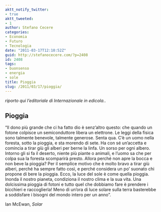 ```yaml
---
aktt_notify_twitter:
- true
aktt_tweeted:
- 1
author: Stefano Cecere
categories:
- Economia
- Futuro
- Tecnologia
date: "2011-03-17T12:10:52Z"
guid: http://stefanocecere.com/?p=2408
id: 2408
tags:
- buonsenso
- energia
- sole
title: Pioggia
slug: /2011/03/17/pioggia/
---
```


_riporto qui l&#8217;editoriale di Internazionale in edicola.._

## Pioggia

“Il dono più grande che ci ha fatto dio è senz’altro questo: che quando un fotone colpisce un semiconduttore libera un elettrone. Le leggi della fisica sono talmente benevole, talmente generose. Senta qua. C’è un uomo nella foresta, sotto la pioggia, e sta morendo di sete. Ha con sé un’accetta e comincia a tirar giù gli alberi per berne la linfa. Un sorso per ogni albero. Intorno gli si fa il deserto, niente più piante o animali, e l’uomo sa che per colpa sua la foresta scomparirà presto. Allora perché non apre la bocca e non beve la pioggia? Per il semplice motivo che è molto bravo a tirar giù alberi, perché ha sempre fatto così, e perché considera un po’ suonato chi propone di bere la pioggia. Ecco, la luce del sole è come quella pioggia. Inonda il nostro pianeta, condiziona il nostro clima e la sua vita. Una dolcissima pioggia di fotoni e tutto quel che dobbiamo fare è prendere i bicchieri e raccoglierla! Meno di un’ora di luce solare sulla terra basterebbe a soddisfare i bisogni del mondo intero per un anno”.

Ian McEwan, _Solar_